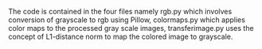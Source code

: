The code is contained in the four files namely rgb.py which involves conversion of grayscale to rgb using Pillow, colormaps.py which applies color maps to the processed gray scale images, transferimage.py uses the concept of L1-distance norm to map the colored image to grayscale. 

